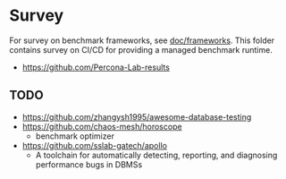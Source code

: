 # Survey

For survey on benchmark frameworks, see [doc/frameworks](../frameworks).
This folder contains survey on CI/CD for providing a managed benchmark runtime.

- https://github.com/Percona-Lab-results

## TODO

- https://github.com/zhangysh1995/awesome-database-testing
- https://github.com/chaos-mesh/horoscope
  - benchmark optimizer
- https://github.com/sslab-gatech/apollo
  - A toolchain for automatically detecting, reporting, and diagnosing performance bugs in DBMSs
